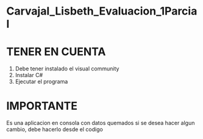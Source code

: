 # Carvajal_Lisbeth_Evaluacion_1Parcial


# TENER EN CUENTA 
1. Debe tener instalado el visual community
2. Instalar C#
3. Ejecutar el programa

# IMPORTANTE
Es una aplicacion en consola con datos quemados si se desea hacer algun cambio, debe hacerlo desde el codigo 
